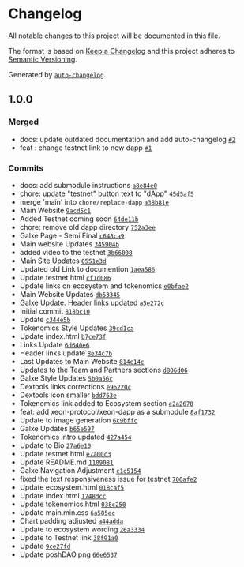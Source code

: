 # Changelog

All notable changes to this project will be documented in this file.

The format is based on [Keep a Changelog](https://keepachangelog.com/en/1.0.0/)
and this project adheres to [Semantic Versioning](https://semver.org/spec/v2.0.0.html).

Generated by [`auto-changelog`](https://github.com/CookPete/auto-changelog).

## 1.0.0

### Merged

- docs: update outdated documentation and add auto-changelog [`#2`](https://github.com/xeon-protocol/xeon-website/pull/2)
- feat : change testnet link to new dapp [`#1`](https://github.com/xeon-protocol/xeon-website/pull/1)

### Commits

- docs: add submodule instructions [`a8e84e0`](https://github.com/xeon-protocol/xeon-website/commit/a8e84e0be659546388aa6fb16cffa6095fce9aa2)
- chore: update "testnet" button text to "dApp" [`45d5af5`](https://github.com/xeon-protocol/xeon-website/commit/45d5af597c2717ae87c823d098284497e5b59535)
- merge 'main' into `chore/replace-dapp` [`a38b81e`](https://github.com/xeon-protocol/xeon-website/commit/a38b81e77a8331a36feaa5e889e64cfef85fcd0a)
- Main Website [`9acd5c1`](https://github.com/xeon-protocol/xeon-website/commit/9acd5c1005aa45dd8ea8cf78081a04cc426e4bca)
- Added Testnet coming soon [`64de11b`](https://github.com/xeon-protocol/xeon-website/commit/64de11b4a8ad5c9a812cd71c7c72e9884436127d)
- chore: remove old dapp directory [`752a3ee`](https://github.com/xeon-protocol/xeon-website/commit/752a3ee460358ae44d9a528145b40e50a807d899)
- Galxe Page - Semi Final [`c648ca9`](https://github.com/xeon-protocol/xeon-website/commit/c648ca96e6d2e3c5f68137f2c5e12808da7fbaed)
- Main website Updates [`345904b`](https://github.com/xeon-protocol/xeon-website/commit/345904bb21a1049afbafb401d051d50085590eeb)
- added video to the testnet [`3b66008`](https://github.com/xeon-protocol/xeon-website/commit/3b660088360a713da47e08b2e70c05c4a29872d8)
- Main Site Updates [`0551e3d`](https://github.com/xeon-protocol/xeon-website/commit/0551e3d2ccc26f6a0533de8dc566e96cdbda30ca)
- Updated old Link to documention [`1aea586`](https://github.com/xeon-protocol/xeon-website/commit/1aea5861a03640227194ee9583ba2094363ac901)
- Update testnet.html [`cf1d086`](https://github.com/xeon-protocol/xeon-website/commit/cf1d086717d3e0b7d5866e2388f4ae427b09bdbd)
- Update links on ecosystem and tokenomics [`e0bfae2`](https://github.com/xeon-protocol/xeon-website/commit/e0bfae2f92c0c2450ed585f6dff93c2daeb88088)
- Main Website Updates [`db53345`](https://github.com/xeon-protocol/xeon-website/commit/db533452c2d74cebd2789f3f5d26188c790840bb)
- Galxe Update. Header links updated [`a5e272c`](https://github.com/xeon-protocol/xeon-website/commit/a5e272ca233df3d7d12eb49f8922c7b2ddca2049)
- Initial commit [`818bc10`](https://github.com/xeon-protocol/xeon-website/commit/818bc101875f18ad599d26e8efa59fa22e6d1f7b)
- Update [`c344e5b`](https://github.com/xeon-protocol/xeon-website/commit/c344e5b3ca5aa318a370337afcda8233d1e7dc04)
- Tokenomics Style Updates [`39cd1ca`](https://github.com/xeon-protocol/xeon-website/commit/39cd1caac27214bccc77349f35869164fd45b5cb)
- Update index.html [`b7ce73f`](https://github.com/xeon-protocol/xeon-website/commit/b7ce73fa1839f379fb5b2a4ff94be4dd75deeb5a)
- Links Update [`6d640e6`](https://github.com/xeon-protocol/xeon-website/commit/6d640e6efd8bb79a4a55d86be4b85be6620009c4)
- Header links update [`8e34c7b`](https://github.com/xeon-protocol/xeon-website/commit/8e34c7ba2e809165b8c936eb0afe0d48cc73e028)
- Last Updates to Main Website [`814c14c`](https://github.com/xeon-protocol/xeon-website/commit/814c14c696e92ea0ed70a5c0b5999b21f7525f5d)
- Updates to the Team and Partners sections [`d806d06`](https://github.com/xeon-protocol/xeon-website/commit/d806d06b6386a46faaba43cba02bd2e0bd641733)
- Galxe Style Updates [`5b0a56c`](https://github.com/xeon-protocol/xeon-website/commit/5b0a56cd3003d44adf156f703d88935b6ed67ada)
- Dextools links corrections [`e96220c`](https://github.com/xeon-protocol/xeon-website/commit/e96220c6223f7edee809fc80677b490f6914c5f9)
- Dextools icon smaller [`bdd763e`](https://github.com/xeon-protocol/xeon-website/commit/bdd763e156a2c7770183f396691a0ce6677473c6)
- Tokenomics link added to Ecosystem section [`e2a2670`](https://github.com/xeon-protocol/xeon-website/commit/e2a2670c963b5f14c8c107083a8e80baf6068dda)
- feat: add xeon-protocol/xeon-dapp as a submodule [`8af1732`](https://github.com/xeon-protocol/xeon-website/commit/8af17326e88d49befa264b377e49076b509cd201)
- Update to image generation [`6c9bffc`](https://github.com/xeon-protocol/xeon-website/commit/6c9bffcab93026a84fbd7dab888a93327c0acd36)
- Galxe Updates [`b65e597`](https://github.com/xeon-protocol/xeon-website/commit/b65e597ebdcdafb020265feff8201be0a8c1d042)
- Tokenomics intro updated [`427a454`](https://github.com/xeon-protocol/xeon-website/commit/427a45461de6abb9a2378067292735adb2bfd5f7)
- Update to Bio [`27a6e10`](https://github.com/xeon-protocol/xeon-website/commit/27a6e10b6cd95923b58b73bc389fe919e51a35ad)
- Update testnet.html [`e7a00c3`](https://github.com/xeon-protocol/xeon-website/commit/e7a00c322d2803d535bb99819be3cdac19f8fa85)
- Update README.md [`1109081`](https://github.com/xeon-protocol/xeon-website/commit/1109081f6f0fd322a3bc17d2c4e93d9aa09dd51a)
- Galxe Navigation Adjustment [`c1c5154`](https://github.com/xeon-protocol/xeon-website/commit/c1c5154ed6a4d5274fa536aa06a7fdcafc63da60)
- fixed the text responsiveness issue for testnet [`706afe2`](https://github.com/xeon-protocol/xeon-website/commit/706afe25d749e81d8f9b4bdad49e0aefe9373c17)
- Update ecosystem.html [`018caf5`](https://github.com/xeon-protocol/xeon-website/commit/018caf501449f67d813a592f6b4021c3bf3c76a6)
- Update index.html [`1748dcc`](https://github.com/xeon-protocol/xeon-website/commit/1748dcc8a1f4d233641f031b532c7ad6260779b2)
- Update tokenomics.html [`038c250`](https://github.com/xeon-protocol/xeon-website/commit/038c250c4efdef9a70227764f36776b99685c830)
- Update main.min.css [`6a585ec`](https://github.com/xeon-protocol/xeon-website/commit/6a585ec54b53681f7270c0581c92314439c1e67f)
- Chart padding adjusted [`a44adda`](https://github.com/xeon-protocol/xeon-website/commit/a44adda19459438ff30da6db3730fd9f8ff0ac4e)
- Update to ecosystem wording [`26a3334`](https://github.com/xeon-protocol/xeon-website/commit/26a3334e20e2575cf3feb763090fea02277dbad4)
- Update to Testnet link [`38f91a0`](https://github.com/xeon-protocol/xeon-website/commit/38f91a0a1f28cad718f4f32e4ef5650612a9b6be)
- Update [`9ce27fd`](https://github.com/xeon-protocol/xeon-website/commit/9ce27fdd621348851f3003b85e8a9b57713c601d)
- Update poshDAO.png [`66e6537`](https://github.com/xeon-protocol/xeon-website/commit/66e6537ebdf1a4103e4050e9f190ff973dfda79f)
